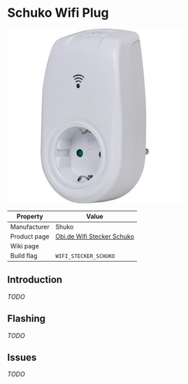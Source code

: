 # Schuko Wifi Plug

![Shuko Wifi Plug](images/devices/schuko-wifi-plug.jpg)

|Property|Value|
|---|---|
|Manufacturer|Shuko|
|Product page|[Obi.de Wifi Stecker Schuko](https://www.obi.de/hausfunksteuerung/wifi-stecker-schuko/p/2291706)|
|Wiki page||
|Build flag|`WIFI_STECKER_SCHUKO`|

## Introduction

*TODO*

## Flashing

*TODO*

## Issues

*TODO*